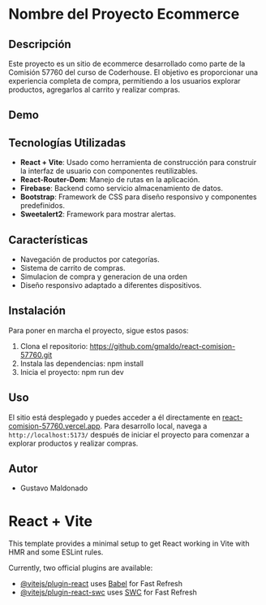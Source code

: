# Nombre del Proyecto Ecommerce

## Descripción
Este proyecto es un sitio de ecommerce desarrollado como parte de la Comisión 57760 del curso de Coderhouse. El objetivo es proporcionar una experiencia completa de compra, permitiendo a los usuarios explorar productos, agregarlos al carrito y realizar compras.

## Demo


## Tecnologías Utilizadas
- **React + Vite**: Usado como herramienta de construcción para construir la interfaz de usuario con componentes reutilizables.
- **React-Router-Dom**: Manejo de rutas en la aplicación.
- **Firebase**: Backend como servicio almacenamiento de datos.
- **Bootstrap**: Framework de CSS para diseño responsivo y componentes predefinidos.
- **Sweetalert2**: Framework para mostrar alertas.

## Características
- Navegación de productos por categorías.
- Sistema de carrito de compras.
- Simulacion de compra y generacion de una orden
- Diseño responsivo adaptado a diferentes dispositivos.

## Instalación
Para poner en marcha el proyecto, sigue estos pasos:

1. Clona el repositorio:
https://github.com/gmaldo/react-comision-57760.git
2. Instala las dependencias:
npm install
3. Inicia el proyecto:
npm run dev

## Uso 
El sitio está desplegado y puedes acceder a él directamente en [react-comision-57760.vercel.app](https://react-comision-57760.vercel.app).
Para desarrollo local, navega a `http://localhost:5173/` después de iniciar el proyecto para comenzar a explorar productos y realizar compras.
## Autor
- Gustavo Maldonado

# React + Vite

This template provides a minimal setup to get React working in Vite with HMR and some ESLint rules.

Currently, two official plugins are available:

- [@vitejs/plugin-react](https://github.com/vitejs/vite-plugin-react/blob/main/packages/plugin-react/README.md) uses [Babel](https://babeljs.io/) for Fast Refresh
- [@vitejs/plugin-react-swc](https://github.com/vitejs/vite-plugin-react-swc) uses [SWC](https://swc.rs/) for Fast Refresh
